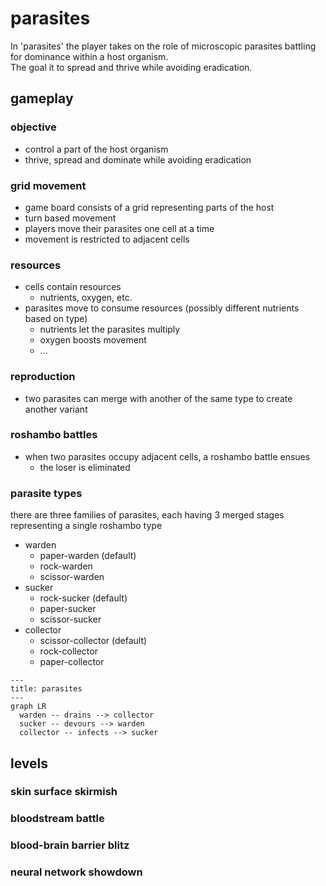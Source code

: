 # parasites

In 'parasites' the player takes on the role of microscopic parasites battling for dominance within a host organism.  
The goal it to spread and thrive while avoiding eradication.

## gameplay

### objective

- control a part of the host organism
- thrive, spread and dominate while avoiding eradication

### grid movement

- game board consists of a grid representing parts of the host
- turn based movement
- players move their parasites one cell at a time
- movement is restricted to adjacent cells

### resources

- cells contain resources
  - nutrients, oxygen, etc.
- parasites move to consume resources (possibly different nutrients based on type)
  - nutrients let the parasites multiply
  - oxygen boosts movement
  - ...

### reproduction

- two parasites can merge with another of the same type to create another variant

### roshambo battles

- when two parasites occupy adjacent cells, a roshambo battle ensues
  - the loser is eliminated

### parasite types

there are three families of parasites, each having 3 merged stages representing a single roshambo type

- warden
  - paper-warden (default)
  - rock-warden
  - scissor-warden
- sucker
  - rock-sucker (default)
  - paper-sucker
  - scissor-sucker
- collector
  - scissor-collector (default)
  - rock-collector
  - paper-collector

```mermaid
---
title: parasites
---
graph LR
  warden -- drains --> collector
  sucker -- devours --> warden
  collector -- infects --> sucker
```

## levels

### skin surface skirmish

### bloodstream battle

### blood-brain barrier blitz

### neural network showdown
